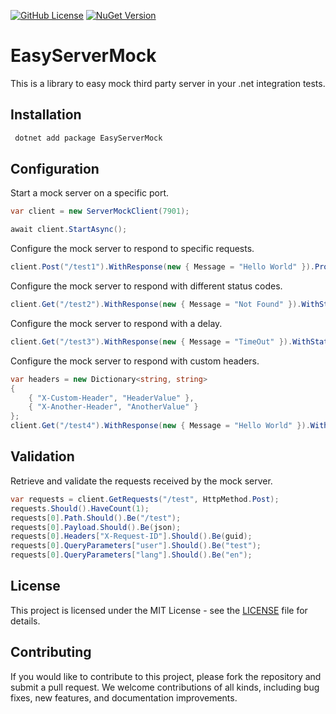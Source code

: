 [![GitHub License](https://img.shields.io/github/license/jjs98/easy-server-mock)](LICENSE)
[![NuGet Version](https://img.shields.io/nuget/v/EasyServerMock)](https://www.nuget.org/packages/EasyServerMock/)

# EasyServerMock

This is a library to easy mock third party server in your .net integration tests.

## Installation
```powershell
 dotnet add package EasyServerMock
 ```

## Configuration

Start a mock server on a specific port.

```csharp
var client = new ServerMockClient(7901);

await client.StartAsync();
```

Configure the mock server to respond to specific requests.

```csharp
client.Post("/test1").WithResponse(new { Message = "Hello World" }).Provide();
```

Configure the mock server to respond with different status codes.

```csharp
client.Get("/test2").WithResponse(new { Message = "Not Found" }).WithStatusCode(HttpStatusCode.NotFound).Provide();
```

Configure the mock server to respond with a delay.

```csharp
client.Get("/test3").WithResponse(new { Message = "TimeOut" }).WithStatusCode(HttpStatusCode.BadRequest).WithDelay(1000).Provide();
```

Configure the mock server to respond with custom headers.

```csharp
var headers = new Dictionary<string, string>
{
    { "X-Custom-Header", "HeaderValue" },
    { "X-Another-Header", "AnotherValue" }
};
client.Get("/test4").WithResponse(new { Message = "Hello World" }).WithHeaders(headers).Provide();
```

## Validation

Retrieve and validate the requests received by the mock server.

```csharp    
var requests = client.GetRequests("/test", HttpMethod.Post);
requests.Should().HaveCount(1);
requests[0].Path.Should().Be("/test");
requests[0].Payload.Should().Be(json);
requests[0].Headers["X-Request-ID"].Should().Be(guid);
requests[0].QueryParameters["user"].Should().Be("test");
requests[0].QueryParameters["lang"].Should().Be("en");
```

## License
This project is licensed under the MIT License - see the [LICENSE](LICENSE) file for details.

## Contributing
If you would like to contribute to this project, please fork the repository and submit a pull request. We welcome contributions of all kinds, including bug fixes, new features, and documentation improvements.
